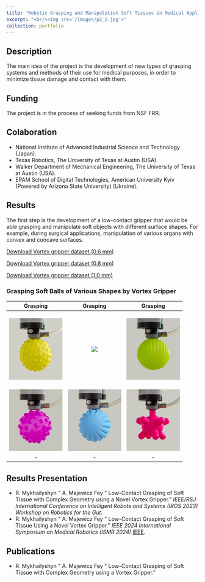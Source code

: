 ```yaml
---
title: "Robotic Grasping and Manipulation Soft Tissues in Medical Applications"
excerpt: "<br/><img src='/images/p2_2.jpg'>"
collection: portfolio
---
```

## Description
The main idea of the project is the development of new types of grasping systems and methods of their use for medical purposes, in order to minimize tissue damage and contact with them.

## Funding
The project is in the process of seeking funds from NSF FRR.

## Colaboration
* National Institute of Advanced Industrial Science and Technology (Japan).
* Texas Robotics, The University of Texas at Austin (USA).
* Walker Department of Mechanical Engineering, The University of Texas at Austin (USA).
* EPAM School of Digital Technologies, American University Kyiv (Powered by Arizona State University) (Ukraine).

## Results

The first step is the development of a low-contact gripper that would be able grasping and manipulate soft objects with different surface shapes. For example, during surgical applications, manipulation of various organs with convex and concave surfaces.

<a href="https://www.dropbox.com/scl/fi/zta0yljjgszxedm04ov30/data_set_vortex_gripper-nozzle-0.6mm.zip?rlkey=plche5yfpwoeibqyeqo1vvzjd&st=rzu7o8hz&dl=0" target="_blank" rel="noopener">Download Vortex gripper dataset (0.6 mm)</a>

<a href="https://www.dropbox.com/scl/fi/9yjwomj025sbx8yfv604g/data_set_vortex_gripper-nozzle-0.8mm.zip?rlkey=7180pyncxrqkj25h6yvpebk2z&st=si3gu46p&dl=0" target="_blank" rel="noopener">Download Vortex gripper dataset (0.8 mm)</a>

<a href="https://www.dropbox.com/scl/fi/tp1f7ewjhppx0sjyriqm9/data_set_vortex_gripper-nozzle-1.0mm.zip?rlkey=pta2wmtrqxsm0emlkm4k00mdl&st=aorq52wt&dl=0" target="_blank" rel="noopener">Download Vortex gripper dataset (1.0 mm)</a>

### Grasping Soft Balls of Various Shapes by Vortex Gripper

 | Grasping | Grasping | Grasping |
 | :---: | :---: | :---: |
 | <br/><img src='/images/vortex/1_1.jpg' width='140'> | <br/><img src='/images/vortex/2.jpg' width='140'>    | <br/><img src='/images/vortex/3_1.jpg' width='140'>  |
 | <br/><img src='/images/vortex/4_2.jpg' width='140'> | <br/><img src='/images/vortex/5_2.jpg' width='140'>  | <br/><img src='/images/vortex/6_1.jpg' width='140'>  |
 | - | - | - |

## Results Presentation

* R. Mykhailyshyn &quot; A. Majewicz Fey &quot; Low-Contact Grasping of Soft Tissue with Complex Geometry using a Novel Vortex Gripper.&quot; <i>IEEE/RSJ International Conference on Intelligent Robots and Systems (IROS 2023) Workshop on Robotics for the Gut</i>.
* R. Mykhailyshyn &quot; A. Majewicz Fey &quot; Low-Contact Grasping of Soft Tissue Using a Novel Vortex Gripper.&quot; <i>IEEE 2024 International Symposium on Medical Robotics (ISMR 2024)</i> [IEEE](https://doi.org/10.1109/ISMR63436.2024.10585970).

## Publications

* R. Mykhailyshyn &quot; A. Majewicz Fey &quot; Low-Contact Grasping of Soft Tissue with Complex Geometry using a Vortex Gripper.&quot; 